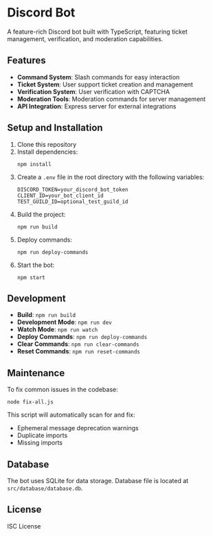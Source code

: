 # Discord Bot

A feature-rich Discord bot built with TypeScript, featuring ticket management, verification, and moderation capabilities.

## Features

- **Command System**: Slash commands for easy interaction
- **Ticket System**: User support ticket creation and management
- **Verification System**: User verification with CAPTCHA
- **Moderation Tools**: Moderation commands for server management
- **API Integration**: Express server for external integrations

## Setup and Installation

1. Clone this repository
2. Install dependencies:
   ```
   npm install
   ```
3. Create a `.env` file in the root directory with the following variables:
   ```
   DISCORD_TOKEN=your_discord_bot_token
   CLIENT_ID=your_bot_client_id
   TEST_GUILD_ID=optional_test_guild_id
   ```
4. Build the project:
   ```
   npm run build
   ```
5. Deploy commands:
   ```
   npm run deploy-commands
   ```
6. Start the bot:
   ```
   npm start
   ```

## Development

- **Build**: `npm run build`
- **Development Mode**: `npm run dev`
- **Watch Mode**: `npm run watch`
- **Deploy Commands**: `npm run deploy-commands`
- **Clear Commands**: `npm run clear-commands`
- **Reset Commands**: `npm run reset-commands`

## Maintenance

To fix common issues in the codebase:

```
node fix-all.js
```

This script will automatically scan for and fix:
- Ephemeral message deprecation warnings
- Duplicate imports
- Missing imports

## Database

The bot uses SQLite for data storage. Database file is located at `src/database/database.db`.

## License

ISC License 